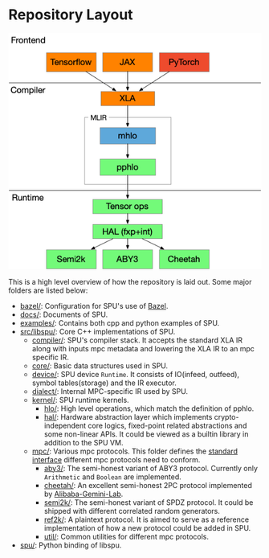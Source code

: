 # Repository Layout

![SPU Architect](docs/imgs/spu_arch.png)

This is a high level overview of how the repository is laid out. Some major folders are listed below:

* [bazel/](bazel/): Configuration for SPU's use of [Bazel](https://bazel.build/).
* [docs/](docs/): Documents of SPU.
* [examples/](examples/): Contains both cpp and python examples of SPU.
* [src/libspu/](src/libspu/): Core C++ implementations of SPU.
  * [compiler/](src/libspu/compiler/): SPU's compiler stack. It accepts the standard XLA IR along with
                                   inputs mpc metadata and lowering the XLA IR to an mpc specific IR.
  * [core/](src/libspu/core/): Basic data structures used in SPU.
  * [device/](src/libspu/device/): SPU device `Runtime`. It consists of IO(infeed, outfeed),
                               symbol tables(storage) and the IR executor.
  * [dialect/](src/libspu/dialect/): Internal MPC-specific IR used by SPU.
  * [kernel/](src/libspu/kernel/): SPU runtime kernels.
    * [hlo/](src/libspu/kernel/hlo/): High level operations, which match the definition of pphlo.
    * [hal/](src/libspu/kernel/hal/): Hardware abstraction layer which implements crypto-independent core
                                  logics, fixed-point related abstractions and some non-linear APIs.
                                  It could be viewed as a builtin library in addition to the SPU VM.
  * [mpc/](src/libspu/mpc/): Various mpc protocols. This folder defines the [standard interface](src/libspu/mpc/apis.h)
                         different mpc protocols need to conform.
    * [aby3/](src/libspu/mpc/aby3/): The semi-honest variant of ABY3 protocol.
                                 Currently only `Arithmetic` and `Boolean` are implemented.
    * [cheetah/](src/libspu/mpc/cheetah/): An excellent semi-honest 2PC protocol implemented by [Alibaba-Gemini-Lab](https://alibaba-gemini-lab.github.io/).
    * [semi2k/](src/libspu/mpc/semi2k/): The semi-honest variant of SPDZ protocol.
                                     It could be shipped with different correlated random generators.
    * [ref2k/](src/libspu/mpc/ref2k/): A plaintext protocol. It is aimed to serve as a reference implementation
                                   of how a new protocol could be added in SPU.
    * [util/](src/libspu/mpc/utils/): Common utilities for different mpc protocols.
* [spu/](spu/): Python binding of libspu.
